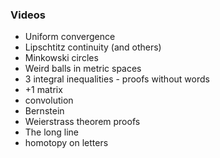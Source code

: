 ### Videos
* Uniform convergence
* Lipschtitz continuity (and others)
* Minkowski circles
* Weird balls in metric spaces
* 3 integral inequalities - proofs without words
* +1 matrix
* convolution
* Bernstein
* Weierstrass theorem proofs
* The long line 
* homotopy on letters
